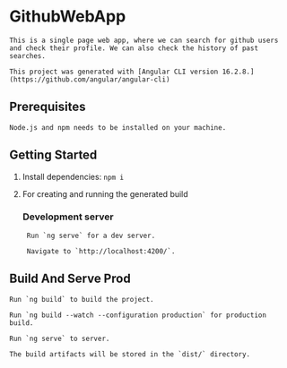 # GithubWebApp

    This is a single page web app, where we can search for github users and check their profile. We can also check the history of past searches.

    This project was generated with [Angular CLI version 16.2.8.]
    (https://github.com/angular/angular-cli) 


## Prerequisites

    Node.js and npm needs to be installed on your machine.


## Getting Started

1. Install dependencies:
   `npm i`


2. For creating and running the generated build

    ### Development server
        Run `ng serve` for a dev server. 

        Navigate to `http://localhost:4200/`. 


## Build And Serve Prod

    Run `ng build` to build the project. 

    Run `ng build --watch --configuration production` for production build.

    Run `ng serve` to server. 

    The build artifacts will be stored in the `dist/` directory.
